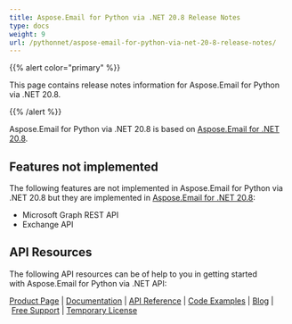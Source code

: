 ```yaml
---
title: Aspose.Email for Python via .NET 20.8 Release Notes
type: docs
weight: 9
url: /pythonnet/aspose-email-for-python-via-net-20-8-release-notes/
---
```


{{% alert color="primary" %}} 

This page contains release notes information for Aspose.Email for Python via .NET 20.8.

{{% /alert %}} 

Aspose.Email for Python via .NET 20.8 is based on [Aspose.Email for .NET 20.8](/email/net/aspose-email-for-net-20-8-release-notes/).
## **Features not implemented**
The following features are not implemented in Aspose.Email for Python via .NET 20.8 but they are implemented in [Aspose.Email for .NET 20.8](/email/net/aspose-email-for-net-20-8-release-notes/):

- Microsoft Graph REST API
- Exchange API
## **API Resources**
The following API resources can be of help to you in getting started with Aspose.Email for Python via .NET API:

[Product Page](https://products.aspose.com/email/python-net) | [Documentation](/email/pythonnet/home/) | [API Reference](https://apireference.aspose.com/email/net) | [Code Examples](https://github.com/aspose-email/aspose.email-python-dotnet) | [Blog](https://blog.aspose.com/category/email/) | [Free Support](https://forum.aspose.com/c/email/12) | [Temporary License](https://purchase.aspose.com/temporary-license)


